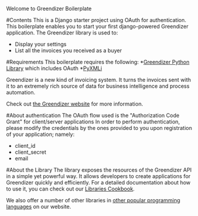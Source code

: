 Welcome to Greendizer Boilerplate

#Contents
This is a Django starter project using OAuth for authentication.
This boilerplate enables you to start your first django-powered Greendizer application.
The Greendizer library is used to:
* Display your settings
* List all the invoices you received as a buyer

#Requirements
This boilerplate requires the following:
*[Greendizer Python Library](https://github.com/Greendizer/Greendizer-Python-Library) which includes OAuth 
*[PyXMLi](https://github.com/Greendizer/PyXMLi)

Greendizer is a new kind of invoicing system.
It turns the invoices sent with it to an extremely rich source of data for business intelligence and process automation.

Check out [the Greendizer website](https://www.greendizer.com/) for more information.

#About authentication
The OAuth flow used is the "Authorization Code Grant" for client/server applications
In order to perform authentication, please modify the credentials by the ones provided to you upon registration of your application; namely:
* client_id
* client_secret
* email



#About the Library
The library exposes the resources of the Greendizer API in a simple yet powerful way. It allows developers to create applications for Greendizer quickly and efficiently. For a detailed documentation about how to use it, you can check out our [Libraries Cookbook](https://www.greendizer.com/docs/libraries/).

We also offer a number of other libraries in [other popular programming languages](https://www.greendizer.com/docs/libraries/downloads/) on our website.